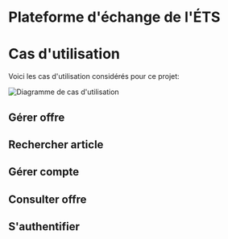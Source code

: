 # Plateforme d'échange de l'ÉTS

# Cas d'utilisation

Voici les cas d'utilisation considérés pour ce projet:

![Diagramme de cas d'utilisation](http://www.plantuml.com/plantuml/svg/ZP51QiD034NtFeNmfl4YDmY1K6XMXH9llH5ZEHOPpvWPkL1A3z2Zv1ovMEMGfgxja2mCjlxxqfSiB9RWpQ9GvKD3K3wTZgP6j-zVCGWRIn6YyHOvK4miLGBY8V2-5YYrPeIzI-A1NOi16uZoeIsZ13RIDNQWj6WEkAVy3FJ618tu09koOSVgGFswr4xVqfMCxfTvzUNfg01r8Ucjcb2RfAlLMLwl2vTJU6T3XTFSdTJaX2issASht6BhlHgo5312lXcsU7pv53uJ-4i6ooKijfgA0XZVj4APogDA3-cyiMr7fgRGFt2PaqsOP-zYPqKHNrLX1j2Rw8gtzHVIfGRgu8OFwVVwRwvdLgOJjXpFvYovBLtlyU-dpyQP4kD0zsywNccEcSwPexv-0000)

[comment]: # (http://www.plantuml.com/plantuml/proxy?fmt=gif&src=https://raw.githubusercontent.com/fuhrmanator/gti792-peets/master/OOAD/usecase.puml)

## Gérer offre

## Rechercher article

## Gérer compte

## Consulter offre

## S'authentifier

